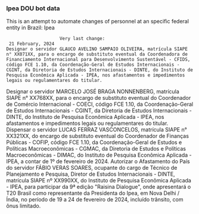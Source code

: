  ### Ipea DOU bot data
 This is an attempt to automate changes of personnel at an specific federal entity in Brazil: Ipea
 
                        Very last change: 
 	 21 February, 2024
	Designar o servidor GLAUCO AVELINO SAMPAIO OLIVEIRA, matrícula SIAPE n° XX071XX, para o encargo de substituto eventual da Coordenadora de Financiamento Internacional para Desenvolvimento Sustentável - CFIDS, código FCE 1.10, da Coordenação-Geral de Estudos Internacionais - CGINT, da Diretoria de Estudos Internacionais - DINTE, do Instituto de Pesquisa Econômica Aplicada - IPEA, nos afastamentos e impedimentos legais ou regulamentares do titular.
Designar o servidor MARCELO JOSÉ BRAGA NONNENBERG, matrícula SIAPE n° XX768XX, para o encargo de substituto eventual do Coordenador de Comércio Internacional - COECI, código FCE 1.10, da Coordenação-Geral de Estudos Internacionais - CGINT, da Diretoria de Estudos Internacionais - DINTE, do Instituto de Pesquisa Econômica Aplicada - IPEA, nos afastamentos e impedimentos legais ou regulamentares do titular.
Dispensar o servidor LUCAS FERRAZ VASCONCELOS, matrícula SIAPE n° XX321XX, do encargo de substituto eventual do Coordenador de Finanças Públicas - COFIP, código FCE 1.10, da Coordenação-Geral de Estudos e Políticas Macroeconômicas - CGMAC, da Diretoria de Estudos e Políticas Macroeconômicas - DIMAC, do Instituto de Pesquisa Econômica Aplicada - IPEA, a contar de 1º de fevereiro de 2024.
Autorizar o Afastamento do País do servidor FÁBIO VERAS SOARES, ocupante do cargo de Técnico de Planejamento e Pesquisa, Diretor de Estudos Internacionais - DINTE, matrícula SIAPE nº XX990XX, do Instituto de Pesquisa Econômica Aplicada - IPEA, para participar da 9ª edição "Raisina Dialogue", onde apresentará o T20 Brasil como representante da Presidenta do Ipea, em Nova Delhi / Índia, no período de 19 a 24 de fevereiro de 2024, incluído trânsito, com ônus limitado.
